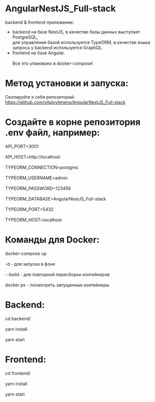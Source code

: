 # AngularNestJS_Full-stack 
backend & frontend приложение:  
- backend на базе NestJS, в качестве базы данных выступает PostgreSQL,   
для управления базой используется TypeORM, в качестве языка запроса у backend используется GraphQL.  
- frontend на базе Angular.<br/>  
Все это упаковано в docker-compose!

# Метод установки и запуска:  
Скопируйте к себе репозиторий:  
https://github.com/vitalyvitmens/AngularNestJS_Full-stack

# Создайте в корне репозитория .env файл, например:  
API_PORT=3001<br/>  
API_HOST=http://localhost:<br/>  
TYPEORM_CONNECTION=postgres<br/>  
TYPEORM_USERNAME=admin<br/>  
TYPEORM_PASSWORD=123456<br/>  
TYPEORM_DATABASE=AngularNestJS_Full-stack<br/>  
TYPEORM_PORT=5432<br/>  
TYPEORM_HOST=localhost<br/> 

# Команды для Docker:  
docker-compose up<br/>  
-d - для запуска в фоне<br/>  
--build - для повторной пересборки контейнеров<br/>  
docker ps - посмотреть запущенные контейнеры<br/>  

# Backend:  
cd backend/<br/>  
yarn install<br/>  
yarn start<br/>  

# Frontend:  
cd frontend/<br/>  
yarn install<br/>  
yarn start<br/>  
